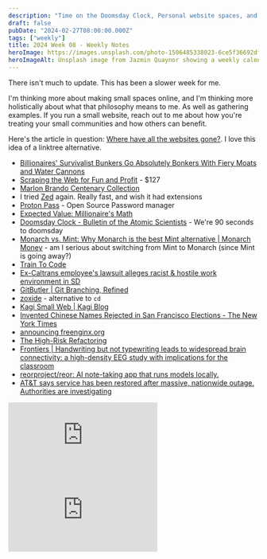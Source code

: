 ```yaml
---
description: "Time on the Doomsday Clock, Personal website spaces, and AT&T outage."
draft: false
pubDate: "2024-02-27T08:00:00.000Z"
tags: ["weekly"]
title: 2024 Week 08 - Weekly Notes
heroImage: https://images.unsplash.com/photo-1506485338023-6ce5f36692df?ixlib=rb-4.0.3&ixid=M3wxMjA3fDB8MHxwaG90by1wYWdlfHx8fGVufDB8fHx8fA%3D%3D&auto=format&fit=crop&w=2370&q=80
heroImageAlt: Unsplash image from Jazmin Quaynor showing a weekly calendar
---
```


There isn't much to update. This has been a slower week for me.

I'm thinking more about making small spaces online, and I'm thinking more
holistically about what that philosophy means to me. As well as gathering examples.
If you run a small website, reach out to me about how you're treating your small
communities and how others can benefit.

Here's the article in question: [Where have all the websites gone?](https://www.fromjason.xyz/p/notebook/where-have-all-the-websites-gone/). I love this idea of a linktree alternative.

- [Billionaires' Survivalist Bunkers Go Absolutely Bonkers With Fiery Moats and Water Cannons](https://www.hollywoodreporter.com/lifestyle/lifestyle-news/bunkers-billionaires-survive-apocalypse-cost-features-1235822762/)
- [Scraping the Web for Fun and Profit](https://jakobgreenfeld.gumroad.com/l/scraping) - $127
- [Marlon Brando Centenary Collection](https://www.parkcircus.com/latest/P2753-Marlon-Brando-Centenary-Collection)
- I tried [Zed](https://zed.dev/) again. Really fast, and wish it had extensions
- [Proton Pass](https://proton.me/pass) - Open Source Password manager
- [Expected Value: Millionaire's Math](https://foreverjobless.com/ev-millionaires-math/)
- [Doomsday Clock - Bulletin of the Atomic Scientists](https://thebulletin.org/doomsday-clock/) - We're 90 seconds to doomsday
- [Monarch vs. Mint: Why Monarch is the best Mint alternative | Monarch Money](https://www.monarchmoney.com/compare/mint-alternative?rdt_cid=4872517632399600086&utm_campaign=remarketingsignups&utm_medium=cpc&utm_source=reddit) - am I serious about switching from Mint to Monarch (since Mint is going away?)
- [Train To Code](https://traintocode.com/projects/pirate-gpt/)
- [Ex-Caltrans employee's lawsuit alleges racist & hostile work environment in SD](https://www.10news.com/news/local-news/former-san-diego-caltrans-employee-sues-agency-over-alleged-racist-hostile-work-environment)
- [GitButler | Git Branching, Refined](https://gitbutler.com/)
- [zoxide](https://github.com/ajeetdsouza/zoxide) - alternative to `cd`
- [Kagi Small Web | Kagi Blog](https://blog.kagi.com/small-web)
- [Invented Chinese Names Rejected in San Francisco Elections - The New York Times](https://www.nytimes.com/2024/02/18/us/chinese-ballot-names-san-francisco.html?unlocked_article_code=1.Wk0.ZgeE._SK9OR89E_fF&smid=url-share)
- [announcing freenginx.org](https://mailman.nginx.org/pipermail/nginx-devel/2024-February/K5IC6VYO2PB7N4HRP2FUQIBIBCGP4WAU.html?utm_source=changelog-news)
- [The High-Risk Refactoring](https://webup.org/blog/the-high-risk-refactoring/?utm_source=changelog-news)
- [Frontiers | Handwriting but not typewriting leads to widespread brain connectivity: a high-density EEG study with implications for the classroom](https://www.frontiersin.org/journals/psychology/articles/10.3389/fpsyg.2023.1219945/full?utm_source=changelog-news)
- [reorproject/reor: AI note-taking app that runs models locally.](https://github.com/reorproject/reor?utm_source=changelog-news)
- [AT&T says service has been restored after massive, nationwide outage. Authorities are investigating](https://www.cnn.com/2024/02/22/tech/att-cell-service-outage/index.html)

<iframe 
  class="aspect-video w-full my-2"
  src="https://www.youtube.com/embed/OHuLnaY7Nxs"
  title="chantastic is a Raycast newbie. What can he do?"
  frameborder="0"
  allow="accelerometer; autoplay; clipboard-write; encrypted-media; gyroscope; picture-in-picture; web-share"
  allowfullscreen></iframe>

<iframe 
  class="aspect-video w-full my-2"
  src="https://www.youtube.com/embed/9IiTdSnmS7E"
  title="Sisyphus and the Impossible Dream"
  frameborder="0"
  allow="accelerometer; autoplay; clipboard-write; encrypted-media; gyroscope; picture-in-picture; web-share"
  allowfullscreen></iframe>
